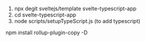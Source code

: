 1. npx degit sveltejs/template svelte-typescript-app
2. cd svelte-typescript-app
3. node scripts/setupTypeScript.js (to add typescript)

npm install rollup-plugin-copy -D
